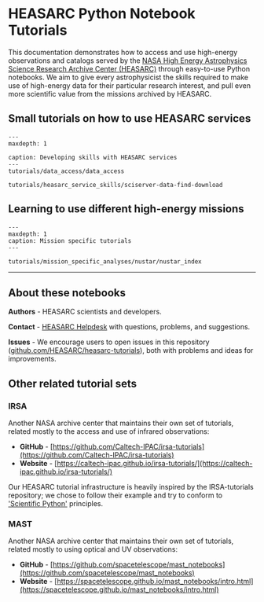 
# HEASARC Python Notebook Tutorials

This documentation demonstrates how to access and use high-energy observations and catalogs served by the [NASA High Energy Astrophysics Science Research Archive Center (HEASARC)](https://heasarc.gsfc.nasa.gov/) through easy-to-use Python notebooks.
We aim to give every astrophysicist the skills required to make use of high-energy data for their particular research interest, and pull even more scientific value from the missions archived by HEASARC.


## Small tutorials on how to use HEASARC services

```{toctree}
---
maxdepth: 1

caption: Developing skills with HEASARC services
---
tutorials/data_access/data_access

tutorials/heasarc_service_skills/sciserver-data-find-download

```

## Learning to use different high-energy missions

```{toctree}
---
maxdepth: 1
caption: Mission specific tutorials
---

tutorials/mission_specific_analyses/nustar/nustar_index
```


***

## About these notebooks

**Authors** - HEASARC scientists and developers.

**Contact** - [HEASARC Helpdesk](https://heasarc.gsfc.nasa.gov/cgi-bin/Feedback) with questions, problems, and suggestions.

**Issues** - We encourage users to open issues in this repository ([github.com/HEASARC/heasarc-tutorials](github.com/HEASARC/heasarc-tutorials)), both with problems and ideas for improvements.


## Other related tutorial sets

### IRSA
Another NASA archive center that maintains their own set of tutorials, related mostly to the access and use of infrared observations:

- **GitHub** - [https://github.com/Caltech-IPAC/irsa-tutorials](https://github.com/Caltech-IPAC/irsa-tutorials)
- **Website** - [https://caltech-ipac.github.io/irsa-tutorials/](https://caltech-ipac.github.io/irsa-tutorials/)

Our HEASARC tutorial infrastructure is heavily inspired by the IRSA-tutorials repository; we chose to follow their example and try to conform to ['Scientific Python'](https://github.com/scientific-python) principles.

### MAST
Another NASA archive center that maintains their own set of tutorials, related mostly to using optical and UV observations:

- **GitHub** - [https://github.com/spacetelescope/mast_notebooks](https://github.com/spacetelescope/mast_notebooks)
- **Website** - [https://spacetelescope.github.io/mast_notebooks/intro.html](https://spacetelescope.github.io/mast_notebooks/intro.html)
